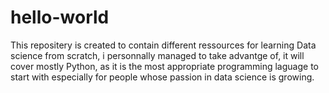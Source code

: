# hello-world
This repositery is created to contain different ressources for learning Data science from scratch, i personnally managed to take advantge of, it will cover mostly Python, as it is the most appropriate programming laguage to start with especially for people whose passion in data science is  growing.

